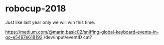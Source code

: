 # robocup-2018
Just like last year only we will win this time.

https://medium.com/@marin.basic02/sniffing-global-keyboard-events-in-go-e5497e618192
/dev/input/eventID cat?